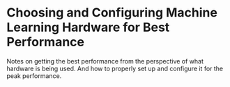 # Choosing and Configuring Machine Learning Hardware for Best Performance

Notes on getting the best performance from the perspective of what hardware is being used. And how to properly set up and configure it for the peak performance.
